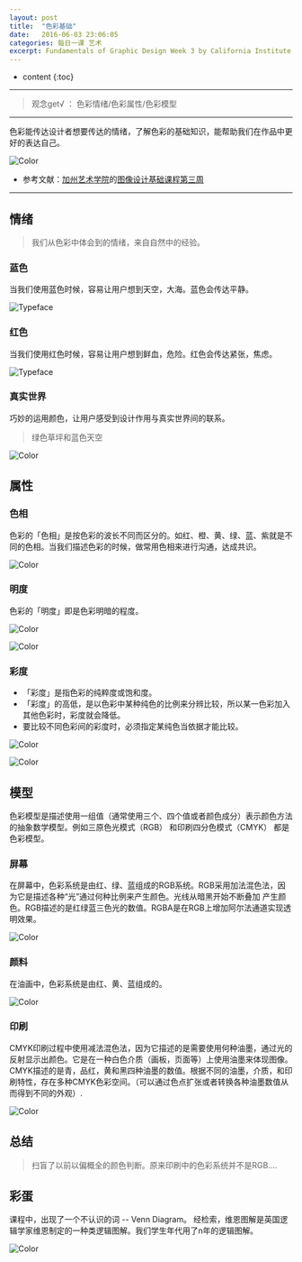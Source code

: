 ```yaml
---
layout: post
title:  "色彩基础"
date:   2016-06-03 23:06:05
categories: 每日一课 艺术
excerpt: Fundamentals of Graphic Design Week 3 by California Institute of the Arts
---
```


* content
{:toc}

---

> 观念get√ ： 色彩情绪/色彩属性/色彩模型

---

色彩能传达设计者想要传达的情绪，了解色彩的基础知识，能帮助我们在作品中更好的表达自己。

![Color](http://o7y3ots7t.bkt.clouddn.com/2016/06/04/Screen%20Shot%202016-06-05%20at%205.55.59%20PM.png)

* 参考文献：[加州艺术学院](https://art.calarts.edu/)的[图像设计基础课程第三周](https://www.coursera.org/learn/fundamentals-of-graphic-design/)

---

## 情绪

> 我们从色彩中体会到的情绪，来自自然中的经验。

### 蓝色

当我们使用蓝色时候，容易让用户想到天空，大海。蓝色会传达平静。

![Typeface](http://o7y3ots7t.bkt.clouddn.com/2016/06/04/Screen%20Shot%202016-06-05%20at%2011.38.17%20PM.png)

### 红色

当我们使用红色时候，容易让用户想到鲜血，危险。红色会传达紧张，焦虑。

![Typeface](http://o7y3ots7t.bkt.clouddn.com/2016/06/04/Screen%20Shot%202016-06-06%20at%2012.50.12%20AM.png)

### 真实世界

巧妙的运用颜色，让用户感受到设计作用与真实世界间的联系。

> 绿色草坪和蓝色天空

![Color](http://o7y3ots7t.bkt.clouddn.com/2016/06/04/Screen%20Shot%202016-06-05%20at%2011.44.40%20PM.png)


## 属性

### 色相

色彩的「色相」是按色彩的波长不同而区分的。如红、橙、黄、绿、蓝、紫就是不同的色相。当我们描述色彩的时候，做常用色相来进行沟通，达成共识。

![Color](http://o7y3ots7t.bkt.clouddn.com/2016/06/04/Screen%20Shot%202016-06-05%20at%206.06.21%20PM.png)

### 明度

色彩的「明度」即是色彩明暗的程度。

![Color](http://o7y3ots7t.bkt.clouddn.com/2016/06/04/Screen%20Shot%202016-06-05%20at%206.06.36%20PM.png)

![Color](http://o7y3ots7t.bkt.clouddn.com/2016/06/04/Screen%20Shot%202016-06-05%20at%206.07.33%20PM.png)

### 彩度

* 「彩度」是指色彩的纯粹度或饱和度。
* 「彩度」的高低，是以色彩中某种纯色的比例来分辨比较，所以某一色彩加入其他色彩时，彩度就会降低。
*  要比较不同色彩间的彩度时，必须指定某纯色当依据才能比较。

![Color](http://o7y3ots7t.bkt.clouddn.com/2016/06/04/Screen%20Shot%202016-06-05%20at%206.11.47%20PM.png)

![Color](http://o7y3ots7t.bkt.clouddn.com/2016/06/04/2-1-4.jpg)



##  模型

色彩模型是描述使用一组值（通常使用三个、四个值或者颜色成分）表示颜色方法的抽象数学模型。例如三原色光模式（RGB） 和印刷四分色模式（CMYK） 都是色彩模型。

###  屏幕

在屏幕中，色彩系统是由红、绿、蓝组成的RGB系统。RGB采用加法混色法，因为它是描述各种“光”通过何种比例来产生颜色。光线从暗黑开始不断叠加 产生颜色。RGB描述的是红绿蓝三色光的数值。RGBA是在RGB上增加阿尔法通道实现透明效果。

![Color](http://o7y3ots7t.bkt.clouddn.com/2016/06/04/Screen%20Shot%202016-06-06%20at%2012.41.19%20AM.png)

###  颜料

在油画中，色彩系统是由红、黄、蓝组成的。

![Color](http://o7y3ots7t.bkt.clouddn.com/2016/06/04/Screen%20Shot%202016-06-06%20at%2012.41.34%20AM.png)


###  印刷

CMYK印刷过程中使用减法混色法，因为它描述的是需要使用何种油墨，通过光的反射显示出颜色。它是在一种白色介质（画板，页面等）上使用油墨来体现图像。CMYK描述的是青，品红，黄和黑四种油墨的数值。根据不同的油墨，介质，和印刷特性，存在多种CMYK色彩空间。（可以通过色点扩张或者转换各种油墨数值从而得到不同的外观）.

![Color](http://o7y3ots7t.bkt.clouddn.com/2016/06/04/Screen%20Shot%202016-06-06%20at%2012.42.27%20AM.png)





##  总结

> 扫盲了以前以偏概全的颜色判断。原来印刷中的色彩系统并不是RGB....

##  彩蛋

课程中，出现了一个不认识的词 -- Venn Diagram。 经检索，维恩图解是英国逻辑学家维恩制定的一种类逻辑图解。我们学生年代用了n年的逻辑图解。

![Color](http://o7y3ots7t.bkt.clouddn.com/2016/06/04/Screen%20Shot%202016-06-06%20at%2012.27.05%20AM.png)
